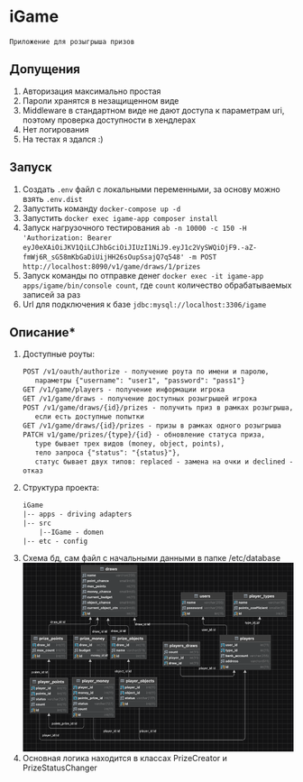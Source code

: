 # iGame
    Приложение для розыгрыша призов

## Допущения
1. Авторизация максимально простая
2. Пароли хранятся в незащищенном виде
3. Middleware в стандартном виде не дают доступа к параметрам uri, 
поэтому проверка доступности в хендлерах
4. Нет логирования
5. На тестах я здался :)

## Запуск
1. Создать ```.env``` файл с локальными переменными, за основу можно взять ```.env.dist```
2. Запустить команду ```docker-compose up -d```
3. Запустить ```docker exec igame-app composer install```
4. Запуск нагрузочного тестирования
    ```ab -n 10000 -c 150 -H 'Authorization: Bearer eyJ0eXAiOiJKV1QiLCJhbGciOiJIUzI1NiJ9.eyJ1c2VySWQiOjF9.-aZ-fmWj6R_sG58mKbGaDiUijHH26sOupSsajQ7q548' -m POST http://localhost:8090/v1/game/draws/1/prizes```
5. Запуск команды по отправке денег ```docker exec -it igame-app apps/igame/bin/console count```, где ```count``` количество обрабатываемых записей за раз
6. Url для подключения к базе ```jdbc:mysql://localhost:3306/igame```
    

## Описание*
1. Доступные роуты:
    ```
   POST /v1/oauth/authorize - получение роута по имени и паролю, 
       параметры {"username": "user1", "password": "pass1"}
   GET /v1/game/players - получение информации игрока
   GET /v1/game/draws - получение доступных розыгрышей игрока
   POST /v1/game/draws/{id}/prizes - получить приз в рамках розыгрыша,
       если есть доступные попытки
   GET /v1/game/draws/{id}/prizes - призы в рамках одного розыгрыша
   PATCH v1/game/prizes/{type}/{id} - обновление статуса приза, 
       type бывает трех видов (money, object, points), 
       тело запроса {"status": "{status}"}, 
       статус бывает двух типов: replaced - замена на очки и declined - отказ
   ```
2. Структура проекта:
    ```
   iGame
    |-- apps - driving adapters
    |-- src
        |--IGame - domen
    |-- etc - config
   ```
3. Схема бд, сам файл с начальными данными в папке /etc/database
![img.png](img.png)
4. Основная логика находится в классах PrizeCreator и PrizeStatusChanger